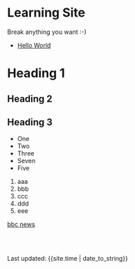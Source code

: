 # Learning Site

Break anything you want :-)

- [Hello World](hello.md)

# Heading 1

## Heading 2

## Heading 3

- One
- Two
- Three
- Seven
- Five

1. aaa
2. bbb
3. ccc
4. ddd
5. eee

[bbc news](http://news.bbc.co.uk)
 
<br><br>
<div>Last updated: {{site.time | date_to_string}}</div>
